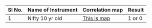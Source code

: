 | Sl No. | Name of Instrument | Correlation map |Result|
|---|---|---|---|
 |1| Nifty 10 yr old | [This is map](https://github.com/anirbanghoshsbi/.github.io/blob/master/correlation/folder/Correlation_IN10_interest.ipynb)| 1 or 0|


